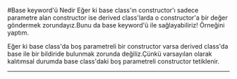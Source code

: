 ﻿#Base keyword'ü Nedir
Eğer ki base class'ın constructor'ı sadece parametre alan constructor ise derived class'larda o constructor'a bir değer göndermek zorundayız.Bunu da base keyword'ü ile sağlayabiliriz! Örneğini yaptım.

Eğer ki base class'da boş parametreli bir constructor varsa derived class'da base ile bir bildiride bulunmak zorunda değiliz.Çünkü varsayılan olarak kalıtımsal durumda base class'daki boş parametreli constructor tetiklenir.

-----------------------------------------------------------------------------------------------------------------